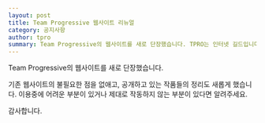 ```yaml
---
layout: post
title: Team Progressive 웹사이트 리뉴얼
category: 공지사항
author: tpro
summary: Team Progressive의 웹사이트를 새로 단장했습니다. TPRO는 인터넷 길드입니다.
---
```


Team Progressive의 웹사이트를 새로 단장했습니다.

기존 웹사이트의 불필요한 점을 없애고, 공개하고 있는 작품들의 정리도 새롭게 했습니다. 이용중에 어려운 부분이 있거나 제대로 작동하지 않는 부분이 있다면 알려주세요.

감사합니다.